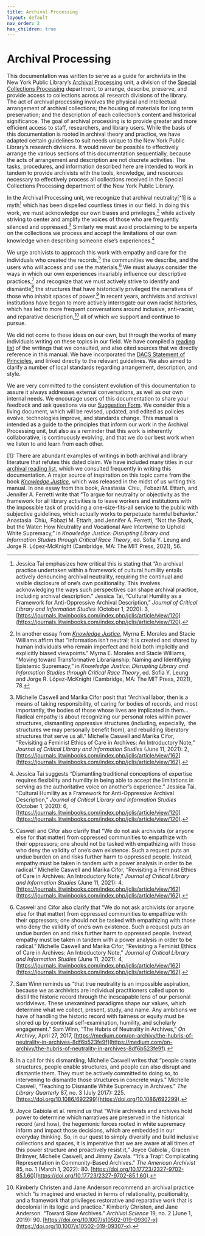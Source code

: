 ```yaml
---
title: Archival Processing
layout: default
nav_order: 2
has_children: true
---
```


# Archival Processing

This documentation was written to serve as a guide for archivists in the New York Public Library’s [Archival Processing](https://sites.google.com/nypl.org/specialcollections/special-collections-processing/archival-processing) unit, a division of the [Special Collections Processing](https://sites.google.com/nypl.org/specialcollections/special-collections-processing) department, to arrange, describe, preserve, and provide access to collections across all research divisions of the library. The act of archival processing involves the physical and intellectual arrangement of archival collections; the housing of materials for long term preservation; and the description of each collection’s content and historical significance. The goal of archival processing is to provide greater and more efficient access to staff, researchers, and library users. While the basis of this documentation is rooted in archival theory and practice, we have adapted certain guidelines to suit needs unique to the New York Public Library’s research divisions. It would never be possible to effectively arrange the various sections of this documentation sequentially, because the acts of arrangement and description are not discrete activities. The tasks, procedures, and information described here are intended to work in tandem to provide archivists with the tools, knowledge, and resources necessary to effectively process all collections received in the Special Collections Processing department of the New York Public Library. 

In the Archival Processing unit, we recognize that archival neutrality[^1] is a myth[^2] which has been dispelled countless times in our field. In doing this work, we must acknowledge our own biases and privileges,[^3] while actively striving to center and amplify the voices of those who are frequently silenced and oppressed.[^4] Similarly we must avoid proclaiming to be experts on the collections we process and accept the limitations of our own knowledge when describing someone else’s experiences.[^5] 

We urge archivists to approach this work with empathy and care for the individuals who created the records,[^6] the communities we describe, and the users who will access and use the materials.[^7] We must always consider the ways in which our own experiences invariably influence our descriptive practices,[^8] and recognize that we must actively strive to identify and dismantle[^9] the structures that have historically privileged the narratives of those who inhabit spaces of power.[^10] In recent years, archivists and archival institutions have began to more actively interrogate our own racist histories, which has led to more frequent conversations around inclusive, anti-racist, and reparative description,[^11] all of which we support and continue to pursue.

We did not come to these ideas on our own, but through the works of many individuals writing on these topics in our field. We have compiled a [reading list](https://docs.google.com/spreadsheets/d/1WI9bAG8KKPd9Y8RFm4xYzAPRc_LLUKFg9uJXu_2ZCDE/edit#gid=439850663) of the writings that we consulted, and also cited sources that we directly reference in this manual. We have incorporated the [DACS Statement of Principles](https://saa-ts-dacs.github.io/dacs/04_statement_of_principles.html), and linked directly to the relevant guidelines. We also aimed to clarify a number of local standards regarding arrangement, description, and style. 

We are very committed to the consistent evolution of this documentation to assure it always addresses external conversations, as well as our own internal needs. We encourage users of this documentation to share your feedback and ask questions via our [Suggestion Form](https://forms.gle/Kdnyxw2Md42qdimb6). We consider this a living document, which will be revised, updated, and edited as policies evolve, technologies improve, and standards change. This manual is intended as a guide to the principles that inform our work in the Archival Processing unit, but also as a reminder that this work is inherently collaborative, is continuously evolving, and that we do our best work when we listen to and learn from each other. 

[1]: There are abundant examples of writings in both archival and library literature that refutes this dated claim. We have included many titles in our [archival reading list,](https://docs.google.com/spreadsheets/d/1WI9bAG8KKPd9Y8RFm4xYzAPRc_LLUKFg9uJXu_2ZCDE/edit#gid=439850663) which we consulted frequently in writing this documentation. A major source of inspiration on this topic came from the book [_Knowledge Justice_](https://mitpress.mit.edu/books/knowledge-justice), which was released in the midst of us writing this manual. In one essay from this book, Anastasia  Chiu,  Fobazi M. Ettarh, and Jennifer A. Ferretti write that “To argue for neutrality or objectivity as the framework for all library activities is to leave workers and institutions with the impossible task of providing a one-size-fits-all service to the public with subjective guidelines, which actually works to perpetuate harmful behavior.” Anastasia  Chiu,  Fobazi M. Ettarh, and Jennifer A. Ferretti, “Not the Shark, but the Water: How Neutrality and Vocational Awe Intertwine to Uphold White Supremacy,” in _Knowledge Justice: Disrupting Library and Information Studies through Critical Race Theory_, ed. Sofia Y. Leung and Jorge R. López-McKnight (Cambridge, MA: The MIT Press, 2021), 56.

[^2]: Jessica Tai emphasizes how critical this is stating that “An archival practice undertaken within a framework of cultural humility entails actively denouncing archival neutrality, requiring the continual and visible disclosure of one’s own positionality. This involves acknowledging the ways such perspectives can shape archival practice, including archival description.” Jessica Tai, “Cultural Humility as a Framework for Anti-Oppressive Archival Description,” _Journal of Critical Library and Information Studies_ (October 1, 2020): 3, [https://journals.litwinbooks.com/index.php/jclis/article/view/120](https://journals.litwinbooks.com/index.php/jclis/article/view/120).

[^3]: In another essay from [_Knowledge Justice_](https://mitpress.mit.edu/books/knowledge-justice), Myrna E. Morales and Stacie Williams affirm that “Information isn’t neutral; it is created and shared by human individuals who remain imperfect and hold both implicitly and explicitly biased viewpoints.” Myrna E. Morales and Stacie Williams, “Moving toward Transformative Librarianship: Naming and Identifying Epistemic Supremacy,” in _Knowledge Justice: Disrupting Library and Information Studies through Critical Race Theory_, ed. Sofia Y. Leung and Jorge R. López-McKnight (Cambridge, MA: The MIT Press, 2021), 78.

[^4]: Michelle Caswell and Marika Cifor posit that “Archival labor, then is a means of taking responsibility, of caring for bodies of records, and most importantly, the bodies of those whose lives are implicated in them…Radical empathy is about recognizing our personal roles within power structures, dismantling oppressive structures (including, especially,  the structures we may personally benefit from), and rebuilding liberatory structures that serve us all.” Michelle Caswell and Marika Cifor, “Revisiting a Feminist Ethics of Care in Archives: An Introductory Note,” _Journal of Critical Library and Information Studies_ (June 11, 2021): 2, [https://journals.litwinbooks.com/index.php/jclis/article/view/162](https://journals.litwinbooks.com/index.php/jclis/article/view/162).

[^5]: Jessica Tai suggests “Dismantling traditional conceptions of expertise requires flexibility and humility in being able to accept the limitations in serving as the authoritative voice on another’s experience.” Jessica Tai, “Cultural Humility as a Framework for Anti-Oppressive Archival Description,” _Journal of Critical Library and Information Studies_  (October 1, 2020): 6, [https://journals.litwinbooks.com/index.php/jclis/article/view/120](https://journals.litwinbooks.com/index.php/jclis/article/view/120).

[^6]: Caswell and Cifor also clarify that “We do not ask archivists (or anyone else for that matter) from oppressed communities to empathize with their oppressors; one should not be tasked with empathizing with those who deny the validity of one’s own existence. Such a request puts an undue burden on and risks further harm to oppressed people. Instead, empathy must be taken in tandem with a power analysis in order to be radical.” Michelle Caswell and Marika Cifor, “Revisiting a Feminist Ethics of Care in Archives: An Introductory Note,” _Journal of Critical Library and Information Studies_ (June 11, 2021): 4, [https://journals.litwinbooks.com/index.php/jclis/article/view/162](https://journals.litwinbooks.com/index.php/jclis/article/view/162).

[^7]: Caswell and Cifor also clarify that “We do not ask archivists (or anyone else for that matter) from oppressed communities to empathize with their oppressors; one should not be tasked with empathizing with those who deny the validity of one’s own existence. Such a request puts an undue burden on and risks further harm to oppressed people. Instead, empathy must be taken in tandem with a power analysis in order to be radical.” Michelle Caswell and Marika Cifor, “Revisiting a Feminist Ethics of Care in Archives: An Introductory Note,” _Journal of Critical Library and Information Studies_ (June 11, 2021): 4, [https://journals.litwinbooks.com/index.php/jclis/article/view/162](https://journals.litwinbooks.com/index.php/jclis/article/view/162).

[^8]: Sam Winn reminds us “that true neutrality is an impossible aspiration, because we as archivists are individual practitioners called upon to distill the historic record through the inescapable lens of our personal worldviews. These unexamined paradigms shape our values, which determine what we collect, present, study, and name. Any ambitions we have of handling the historic record with fairness or equity must be shored up by continual self-examination, humility, and scholarly engagement.” Sam Winn, “The Hubris of Neutrality in Archives,” _On Archivy_, April 27, 2017, [https://medium.com/on-archivy/the-hubris-of-neutrality-in-archives-8df6b523fe9f](https://medium.com/on-archivy/the-hubris-of-neutrality-in-archives-8df6b523fe9f).

[^9]: In a call for this dismantling, Michelle Caswell writes that “people create structures, people enable structures, and people can also disrupt and dismantle them. They must be actively committed to doing so, to intervening to dismantle those structures in concrete ways.” Michelle Caswell, “Teaching to Dismantle White Supremacy in Archives.” _The Library Quarterly_ 87, no. 3 (July 2017): 225. [https://doi.org/10.1086/692299](https://doi.org/10.1086/692299).

[^10]: Joyce Gabiola et al. remind us that “While archivists and archives hold power to determine which narratives are preserved in the historical record (and how), the hegemonic forces rooted in white supremacy inform and impact those decisions, which are embedded in our everyday thinking. So, in our quest to simply diversify and build inclusive collections and spaces, it is imperative that we are aware at all times of this power structure and proactively resist it,” Joyce Gabiola , Gracen Brilmyer, Michelle Caswell, and Jimmy Zavala. “‘It’s a Trap’: Complicating Representation in Community-Based Archives.” _The American Archivist_ 85, no. 1 (March 1, 2022): 80. [https://doi.org/10.17723/2327-9702-85.1.60](https://doi.org/10.17723/2327-9702-85.1.60).

[^11]: Kimberly Christen and Jane Anderson recommend an archival practice which “is imagined and enacted in terms of relationality, positionality, and a framework that privileges restorative and reparative work that is decolonial in its logic and practice.” Kimberly Christen, and Jane Anderson. “Toward Slow Archives.” _Archival Science_ 19, no. 2 (June 1, 2019): 90. [https://doi.org/10.1007/s10502-019-09307-x](https://doi.org/10.1007/s10502-019-09307-x).


